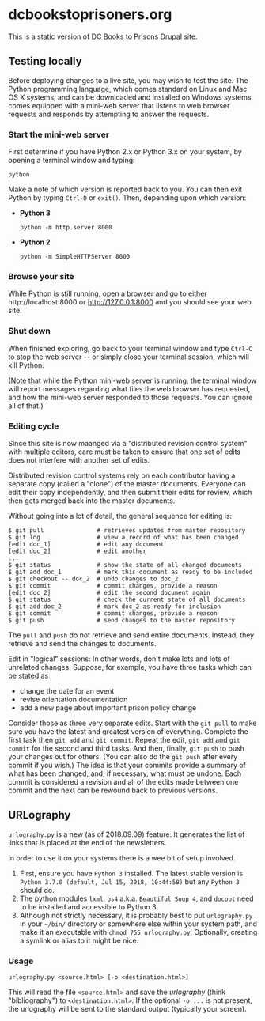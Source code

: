 # dcbookstoprisoners.org

This is a static version of DC Books to Prisons Drupal site.

## Testing locally

Before deploying changes to a live site, you may wish to test the
site. The Python programming language, which comes standard on Linux
and Mac OS X systems, and can be downloaded and installed on Windows
systems, comes equipped with a mini-web server that listens to web
browser requests and responds by attempting to answer the requests.

### Start the mini-web server

First determine if you have Python 2.x or Python 3.x on your system,
by opening a terminal window and typing:

    python

Make a note of which version is reported back to you. You can then
exit Python by typing `Ctrl-D` or `exit()`. Then, depending upon which
version:

* **Python 3**

  `python -m http.server 8000`

* **Python 2**

  `python -m SimpleHTTPServer 8000`

### Browse your site

While Python is still running, open a browser and go to either
http://localhost:8000 or http://127.0.0.1:8000 and you should
see your web site.

### Shut down

When finished exploring, go back to your terminal window and type
`Ctrl-C` to stop the web server -- or simply close your terminal
session, which will kill Python.

(Note that while the Python mini-web server is running, the terminal
window will report messages regarding what files the web browser has
requested, and how the mini-web server responded to those
requests. You can ignore all of that.)

### Editing cycle

Since this site is now maanged via a "distributed revision control
system" with multiple editors, care must be taken to ensure that one
set of edits does not interfere with another set of edits.

Distributed revision control systems rely on each contributor having
a separate copy (called a "clone") of the master documents. Everyone
can edit their copy independently, and then submit their edits for
review, which then gets merged back into the master documents.

Without going into a lot of detail, the general sequence for editing is:

    $ git pull               # retrieves updates from master repository
    $ git log                # view a record of what has been changed
    [edit doc_1]             # edit any document
	[edit doc_2]             # edit another
	...
	$ git status             # show the state of all changed documents
	$ git add doc_1          # mark this document as ready to be included
	$ git checkout -- doc_2  # undo changes to doc_2
	$ git commit             # commit changes, provide a reason
	[edit doc_2]             # edit the second document again
	$ git status             # check the current state of all documents
	$ git add doc_2          # mark doc_2 as ready for inclusion
	$ git commit             # commit changes, provide a reason
	$ git push               # send changes to the master repository

The `pull` and `push` do not retrieve and send entire documents. Instead,
they retrieve and send the changes to documents.

Edit in "logical" sessions: In other words, don't make lots and lots
of unrelated changes. Suppose, for example, you have three tasks which
can be stated as

* change the date for an event
* revise orientation documentation
* add a new page about important prison policy change

Consider those as three very separate edits.  Start with the `git
pull` to make sure you have the latest and greatest version of
everything. Complete the first task then `git add` and `git commit`.
Repeat the edit, `git add` and `git commit` for the second and third
tasks. And then, finally, `git push` to push your changes out for
others. (You can also do the `git push` after every commit if you wish.)
The idea is that your commits provide a summary of what has been changed,
and, if necessary, what must be undone.  Each commit is considered a
revision and all of the edits made between one commit and the next can
be rewound back to previous versions.

## URLography

`urlography.py` is a new (as of 2018.09.09) feature. It generates
the list of links that is placed at the end of the newsletters.

In order to use it on your systems there is a wee bit of setup
involved.

1. First, ensure you have `Python 3` installed. The latest stable
   version is `Python 3.7.0 (default, Jul 15, 2018, 10:44:58)` but any
   `Python 3` should do.
2. The python modules `lxml`, `bs4` a.k.a. `Beautiful Soup 4`, and
   `docopt` need to be installed and accessible to Python 3.
3. Although not strictly necessary, it is probably best to put
   `urlography.py` in your `~/bin/` directory or somewhere else
   within your system path, and make it an executable with
   `chmod 755 urlography.py`. Optionally, creating a symlink
   or alias to it might be nice.
   
### Usage

    urlography.py <source.html> [-o <destination.html>]

This will read the file `<source.html>` and save the _urlography_
(think "bibliography") to `<destination.html>`. If the optional `-o
...` is not present, the urlography will be sent to the standard
output (typically your screen).
